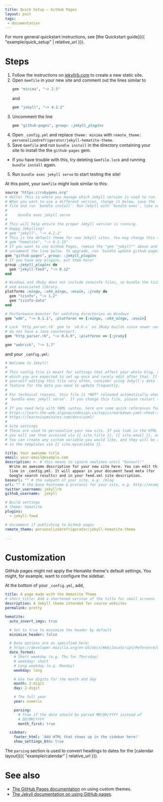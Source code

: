 ```yaml
---
title: Quick Setup — GitHub Pages
layout: post
tags:
 - documentation
---
```


For more general quickstart instructions, see [the Quickstart guide]({{ "example/quick_setup" | relative_url }}).

# Steps

1. Follow the instructions on [jekyllrb.com](https://jekyllrb.com/docs/) to create a new static site.
2. Open `Gemfile` in your new site and comment out the lines similar to
    ```ruby
    gem "minima", "~> 2.5"
    ```
    and
    ```ruby
    gem "jekyll", "~> 4.2.2"
    ```
3. Uncomment the line
    ```ruby
    gem "github-pages", group: :jekyll_plugins
    ```
3. Open `_config.yml` and replace `theme: minima` with `remote_theme:  personalizedrefrigerator/jekyll-hematite-theme`.
4. Save `Gemfile` and run `bundle install` in the directory containing your site to install the the `github-pages` gem.
  - If you have trouble with this, try deleting `Gemfile.lock` and running `bundle install` again.
5. Run `bundle exec jekyll serve` to start testing the site!


At this point, your `Gemfile` might look similar to this:
```ruby
source "https://rubygems.org"
# Hello! This is where you manage which Jekyll version is used to run.
# When you want to use a different version, change it below, save the
# file and run `bundle install`. Run Jekyll with `bundle exec`, like so:
#
#     bundle exec jekyll serve
#
# This will help ensure the proper Jekyll version is running.
# Happy Jekylling!
# gem "jekyll", "~> 4.2.2"
# This is the default theme for new Jekyll sites. You may change this to anything you like.
# gem "hematite", "~> 0.1.15"
# If you want to use GitHub Pages, remove the "gem "jekyll"" above and
# uncomment the line below. To upgrade, run `bundle update github-pages`.
gem "github-pages", group: :jekyll_plugins
# If you have any plugins, put them here!
group :jekyll_plugins do
  gem "jekyll-feed", "~> 0.12"
end

# Windows and JRuby does not include zoneinfo files, so bundle the tzinfo-data gem
# and associated library.
platforms :mingw, :x64_mingw, :mswin, :jruby do
  gem "tzinfo", "~> 1.2"
  gem "tzinfo-data"
end

# Performance-booster for watching directories on Windows
gem "wdm", "~> 0.1.1", :platforms => [:mingw, :x64_mingw, :mswin]

# Lock `http_parser.rb` gem to `v0.6.x` on JRuby builds since newer versions of the gem
# do not have a Java counterpart.
gem "http_parser.rb", "~> 0.6.0", :platforms => [:jruby]

gem "webrick", "~> 1.7"
```

and your `_config.yml`:

```yml
# Welcome to Jekyll!
#
# This config file is meant for settings that affect your whole blog, values
# which you are expected to set up once and rarely edit after that. If you find
# yourself editing this file very often, consider using Jekyll's data files
# feature for the data you need to update frequently.
#
# For technical reasons, this file is *NOT* reloaded automatically when you use
# 'bundle exec jekyll serve'. If you change this file, please restart the server process.
#
# If you need help with YAML syntax, here are some quick references for you: 
# https://learn-the-web.algonquindesign.ca/topics/markdown-yaml-cheat-sheet/#yaml
# https://learnxinyminutes.com/docs/yaml/
#
# Site settings
# These are used to personalize your new site. If you look in the HTML files,
# you will see them accessed via {{ site.title }}, {{ site.email }}, and so on.
# You can create any custom variable you would like, and they will be accessible
# in the templates via {{ site.myvariable }}.

title: Your awesome title
email: your-email@example.com
description: >- # this means to ignore newlines until "baseurl:"
  Write an awesome description for your new site here. You can edit this
  line in _config.yml. It will appear in your document head meta (for
  Google search results) and in your feed.xml site description.
baseurl: "" # the subpath of your site, e.g. /blog
url: "" # the base hostname & protocol for your site, e.g. http://example.com
twitter_username: jekyllrb
github_username:  jekyll

# Build settings
# theme: hematite
plugins:
  - jekyll-feed

# Uncomment if publishing to GitHub pages
remote_theme: personalizedrefrigerator/jekyll-hematite-theme

...
```

# Customization

GitHub pages might not apply the Hematite theme's default settings. You might, for example, want to configure the sidebar.

At the bottom of your `_config.yml`, add,
```yml
title: A page made with the Hematite Theme
# short_title: Add a shortened version of the title for small screens
description: A Jekyll theme intended for course websites
permalink: pretty

hematite:
  auto_invert_imgs: true

  # Set to true to minimize the header by default
  minimize_header: false

  # Date options are as specified here:
  # https://developer.mozilla.org/en-US/docs/Web/JavaScript/Reference/Global_Objects/Intl/DateTimeFormat/DateTimeFormat
  date_format:
    # Short weekday (e.g. Thu for Thursday)
    # weekday: short
    # Long weekday (e.g. Monday)
    weekday: long

    # Use two digits for the month and day
    month: 2-digit
    day: 2-digit

    # The full year
    year: numeric

    parsing:
      # True if the date should be parsed MM/DD/YYYY instead of
      # DD/MM/YYYY
      month_first: true

  sidebar:
    footer_html: 'Add HTML that shows up in the sidebar here!'
    show_settings_btn: true
```

The `parsing` section is used to convert headings to dates for the [calendar layout]({{ "example/calendar" | relative_url }}).

# See also
 * [The GitHub Pages documentation](https://docs.github.com/en/pages/setting-up-a-github-pages-site-with-jekyll/adding-a-theme-to-your-github-pages-site-using-jekyll) on using custom themes.
 * [The Jekyll documentation on using GitHub pages](https://jekyllrb.com/docs/github-pages/).

